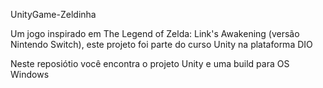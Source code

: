 UnityGame-Zeldinha

Um jogo inspirado em The Legend of Zelda: Link's Awakening (versão Nintendo Switch), este projeto foi parte do curso Unity na plataforma DIO

Neste reposiótio você encontra o projeto Unity e uma build para OS Windows
